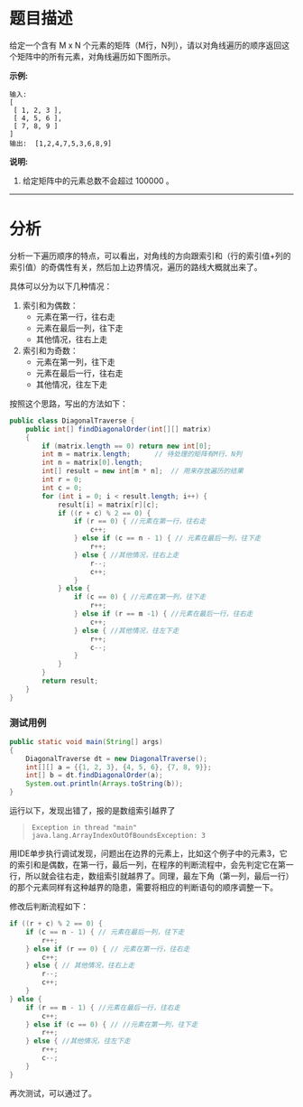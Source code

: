 # 题目描述

给定一个含有 M x N 个元素的矩阵（M行，N列），请以对角线遍历的顺序返回这个矩阵中的所有元素，对角线遍历如下图所示。

**示例:**

```
输入:
[
 [ 1, 2, 3 ],
 [ 4, 5, 6 ],
 [ 7, 8, 9 ]
]
输出:  [1,2,4,7,5,3,6,8,9]
```

**说明:**

1. 给定矩阵中的元素总数不会超过 100000 。

---

# 分析

分析一下遍历顺序的特点，可以看出，对角线的方向跟索引和（行的索引值+列的索引值）的奇偶性有关，然后加上边界情况，遍历的路线大概就出来了。

具体可以分为以下几种情况：

1. 索引和为偶数：
   - 元素在第一行，往右走
   - 元素在最后一列，往下走
   - 其他情况，往右上走
2. 索引和为奇数：
   - 元素在第一列，往下走
   - 元素在最后一行，往右走
   - 其他情况，往左下走

按照这个思路，写出的方法如下：

```java
public class DiagonalTraverse {
    public int[] findDiagonalOrder(int[][] matrix)
    {
        if (matrix.length == 0) return new int[0];
        int m = matrix.length;      // 待处理的矩阵有M行、N列
        int n = matrix[0].length;
        int[] result = new int[m * n];  // 用来存放遍历的结果
        int r = 0;
        int c = 0;
        for (int i = 0; i < result.length; i++) {
            result[i] = matrix[r][c];
            if ((r + c) % 2 == 0) {
                if (r == 0) { //元素在第一行，往右走
                    c++;
                } else if (c == n - 1) { // 元素在最后一列，往下走
                    r++;
                } else { //其他情况，往右上走
                    r--;
                    c++;
                }
            } else {
                if (c == 0) { //元素在第一列，往下走
                    r++;
                } else if (r == m -1) { //元素在最后一行，往右走
                    c++;
                } else { //其他情况，往左下走
                    r++;
                    c--;
                }
            }
        }
        return result;
    }
}
```

### 测试用例

```java
public static void main(String[] args)
{
    DiagonalTraverse dt = new DiagonalTraverse();
    int[][] a = {{1, 2, 3}, {4, 5, 6}, {7, 8, 9}};
    int[] b = dt.findDiagonalOrder(a);
    System.out.println(Arrays.toString(b));
}
```

运行以下，发现出错了，报的是数组索引越界了

> `Exception in thread "main" java.lang.ArrayIndexOutOfBoundsException: 3`

用IDE单步执行调试发现，问题出在边界的元素上，比如这个例子中的元素3，它的索引和是偶数，在第一行，最后一列，在程序的判断流程中，会先判定它在第一行，所以就会往右走，数组索引就越界了。同理，最左下角（第一列，最后一行）的那个元素同样有这种越界的隐患，需要将相应的判断语句的顺序调整一下。

修改后判断流程如下：

```java
if ((r + c) % 2 == 0) {
    if (c == n - 1) { // 元素在最后一列，往下走
        r++;
    } else if (r == 0) { // 元素在第一行，往右走
        c++;
    } else { // 其他情况，往右上走
        r--;
        c++;
    }
} else {
    if (r == m - 1) { //元素在最后一行，往右走
        c++;
    } else if (c == 0) { // //元素在第一列，往下走
        r++;
    } else { //其他情况，往左下走
        r++;
        c--;
    }
}
```

再次测试，可以通过了。